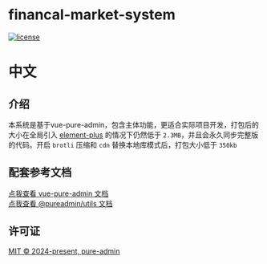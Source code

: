 <h1>financal-market-system</h1>

[![license](https://img.shields.io/github/license/pure-admin/vue-pure-admin.svg)](LICENSE)

# **中文**

## 介绍

本系统是基于vue-pure-admin，包含主体功能，更适合实际项目开发，打包后的大小在全局引入 [element-plus](https://element-plus.org) 的情况下仍然低于 `2.3MB`，并且会永久同步完整版的代码。开启 `brotli` 压缩和 `cdn` 替换本地库模式后，打包大小低于 `350kb`

## 配套参考文档

[点我查看 vue-pure-admin 文档](https://pure-admin.github.io/pure-admin-doc)  
[点我查看 @pureadmin/utils 文档](https://pure-admin-utils.netlify.app)

## 许可证

[MIT © 2024-present, pure-admin](./LICENSE)
